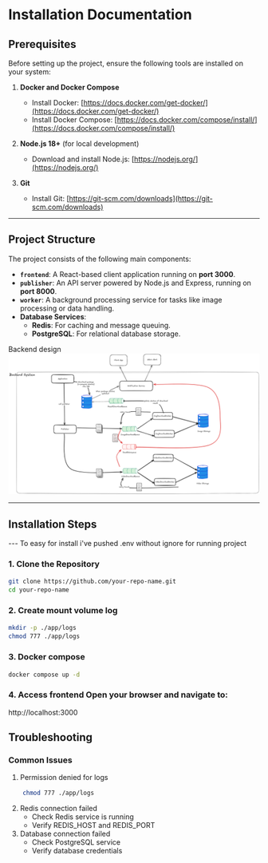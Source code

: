 # Installation Documentation

## Prerequisites

Before setting up the project, ensure the following tools are installed on your system:

1. **Docker and Docker Compose**  
   - Install Docker: [https://docs.docker.com/get-docker/](https://docs.docker.com/get-docker/)  
   - Install Docker Compose: [https://docs.docker.com/compose/install/](https://docs.docker.com/compose/install/)

2. **Node.js 18+** (for local development)  
   - Download and install Node.js: [https://nodejs.org/](https://nodejs.org/)

3. **Git**  
   - Install Git: [https://git-scm.com/downloads](https://git-scm.com/downloads)

---

## Project Structure

The project consists of the following main components:

- **`frontend`**: A React-based client application running on **port 3000**.  
- **`publisher`**: An API server powered by Node.js and Express, running on **port 8000**.  
- **`worker`**: A background processing service for tasks like image processing or data handling.  
- **Database Services**:
  - **Redis**: For caching and message queuing.
  - **PostgreSQL**: For relational database storage.

Backend design 
![Backend design image](./backend-design.png)

---

## Installation Steps

--- To easy for install i've pushed .env without ignore for running project 

### 1. Clone the Repository
```bash
git clone https://github.com/your-repo-name.git
cd your-repo-name
```

### 2. Create mount volume log
```bash
mkdir -p ./app/logs
chmod 777 ./app/logs
```

### 3. Docker compose 
```bash
docker compose up -d
```

### 4. Access frontend Open your browser and navigate to:
http://localhost:3000

## Troubleshooting
### Common Issues
1. Permission denied for logs
```bash
    chmod 777 ./app/logs
```
2. Redis connection failed
    - Check Redis service is running
    - Verify REDIS_HOST and REDIS_PORT
3. Database connection failed
    - Check PostgreSQL service
    - Verify database credentials